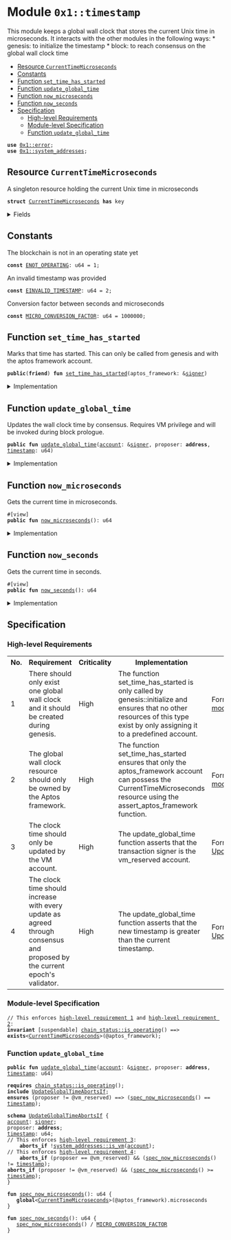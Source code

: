 
<a id="0x1_timestamp"></a>

# Module `0x1::timestamp`

This module keeps a global wall clock that stores the current Unix time in microseconds.
It interacts with the other modules in the following ways:
&#42; genesis: to initialize the timestamp
&#42; block: to reach consensus on the global wall clock time


-  [Resource `CurrentTimeMicroseconds`](#0x1_timestamp_CurrentTimeMicroseconds)
-  [Constants](#@Constants_0)
-  [Function `set_time_has_started`](#0x1_timestamp_set_time_has_started)
-  [Function `update_global_time`](#0x1_timestamp_update_global_time)
-  [Function `now_microseconds`](#0x1_timestamp_now_microseconds)
-  [Function `now_seconds`](#0x1_timestamp_now_seconds)
-  [Specification](#@Specification_1)
    -  [High-level Requirements](#high-level-req)
    -  [Module-level Specification](#module-level-spec)
    -  [Function `update_global_time`](#@Specification_1_update_global_time)


<pre><code><b>use</b> <a href="../../aptos-stdlib/../move-stdlib/doc/error.md#0x1_error">0x1::error</a>;<br /><b>use</b> <a href="system_addresses.md#0x1_system_addresses">0x1::system_addresses</a>;<br /></code></pre>



<a id="0x1_timestamp_CurrentTimeMicroseconds"></a>

## Resource `CurrentTimeMicroseconds`

A singleton resource holding the current Unix time in microseconds


<pre><code><b>struct</b> <a href="timestamp.md#0x1_timestamp_CurrentTimeMicroseconds">CurrentTimeMicroseconds</a> <b>has</b> key<br /></code></pre>



<details>
<summary>Fields</summary>


<dl>
<dt>
<code>microseconds: u64</code>
</dt>
<dd>

</dd>
</dl>


</details>

<a id="@Constants_0"></a>

## Constants


<a id="0x1_timestamp_ENOT_OPERATING"></a>

The blockchain is not in an operating state yet


<pre><code><b>const</b> <a href="timestamp.md#0x1_timestamp_ENOT_OPERATING">ENOT_OPERATING</a>: u64 &#61; 1;<br /></code></pre>



<a id="0x1_timestamp_EINVALID_TIMESTAMP"></a>

An invalid timestamp was provided


<pre><code><b>const</b> <a href="timestamp.md#0x1_timestamp_EINVALID_TIMESTAMP">EINVALID_TIMESTAMP</a>: u64 &#61; 2;<br /></code></pre>



<a id="0x1_timestamp_MICRO_CONVERSION_FACTOR"></a>

Conversion factor between seconds and microseconds


<pre><code><b>const</b> <a href="timestamp.md#0x1_timestamp_MICRO_CONVERSION_FACTOR">MICRO_CONVERSION_FACTOR</a>: u64 &#61; 1000000;<br /></code></pre>



<a id="0x1_timestamp_set_time_has_started"></a>

## Function `set_time_has_started`

Marks that time has started. This can only be called from genesis and with the aptos framework account.


<pre><code><b>public</b>(<b>friend</b>) <b>fun</b> <a href="timestamp.md#0x1_timestamp_set_time_has_started">set_time_has_started</a>(aptos_framework: &amp;<a href="../../aptos-stdlib/../move-stdlib/doc/signer.md#0x1_signer">signer</a>)<br /></code></pre>



<details>
<summary>Implementation</summary>


<pre><code><b>public</b>(<b>friend</b>) <b>fun</b> <a href="timestamp.md#0x1_timestamp_set_time_has_started">set_time_has_started</a>(aptos_framework: &amp;<a href="../../aptos-stdlib/../move-stdlib/doc/signer.md#0x1_signer">signer</a>) &#123;<br />    <a href="system_addresses.md#0x1_system_addresses_assert_aptos_framework">system_addresses::assert_aptos_framework</a>(aptos_framework);<br />    <b>let</b> timer &#61; <a href="timestamp.md#0x1_timestamp_CurrentTimeMicroseconds">CurrentTimeMicroseconds</a> &#123; microseconds: 0 &#125;;<br />    <b>move_to</b>(aptos_framework, timer);<br />&#125;<br /></code></pre>



</details>

<a id="0x1_timestamp_update_global_time"></a>

## Function `update_global_time`

Updates the wall clock time by consensus. Requires VM privilege and will be invoked during block prologue.


<pre><code><b>public</b> <b>fun</b> <a href="timestamp.md#0x1_timestamp_update_global_time">update_global_time</a>(<a href="account.md#0x1_account">account</a>: &amp;<a href="../../aptos-stdlib/../move-stdlib/doc/signer.md#0x1_signer">signer</a>, proposer: <b>address</b>, <a href="timestamp.md#0x1_timestamp">timestamp</a>: u64)<br /></code></pre>



<details>
<summary>Implementation</summary>


<pre><code><b>public</b> <b>fun</b> <a href="timestamp.md#0x1_timestamp_update_global_time">update_global_time</a>(<br />    <a href="account.md#0x1_account">account</a>: &amp;<a href="../../aptos-stdlib/../move-stdlib/doc/signer.md#0x1_signer">signer</a>,<br />    proposer: <b>address</b>,<br />    <a href="timestamp.md#0x1_timestamp">timestamp</a>: u64<br />) <b>acquires</b> <a href="timestamp.md#0x1_timestamp_CurrentTimeMicroseconds">CurrentTimeMicroseconds</a> &#123;<br />    // Can only be invoked by AptosVM <a href="../../aptos-stdlib/../move-stdlib/doc/signer.md#0x1_signer">signer</a>.<br />    <a href="system_addresses.md#0x1_system_addresses_assert_vm">system_addresses::assert_vm</a>(<a href="account.md#0x1_account">account</a>);<br /><br />    <b>let</b> global_timer &#61; <b>borrow_global_mut</b>&lt;<a href="timestamp.md#0x1_timestamp_CurrentTimeMicroseconds">CurrentTimeMicroseconds</a>&gt;(@aptos_framework);<br />    <b>let</b> now &#61; global_timer.microseconds;<br />    <b>if</b> (proposer &#61;&#61; @vm_reserved) &#123;<br />        // NIL <a href="block.md#0x1_block">block</a> <b>with</b> null <b>address</b> <b>as</b> proposer. Timestamp must be equal.<br />        <b>assert</b>!(now &#61;&#61; <a href="timestamp.md#0x1_timestamp">timestamp</a>, <a href="../../aptos-stdlib/../move-stdlib/doc/error.md#0x1_error_invalid_argument">error::invalid_argument</a>(<a href="timestamp.md#0x1_timestamp_EINVALID_TIMESTAMP">EINVALID_TIMESTAMP</a>));<br />    &#125; <b>else</b> &#123;<br />        // Normal <a href="block.md#0x1_block">block</a>. Time must advance<br />        <b>assert</b>!(now &lt; <a href="timestamp.md#0x1_timestamp">timestamp</a>, <a href="../../aptos-stdlib/../move-stdlib/doc/error.md#0x1_error_invalid_argument">error::invalid_argument</a>(<a href="timestamp.md#0x1_timestamp_EINVALID_TIMESTAMP">EINVALID_TIMESTAMP</a>));<br />        global_timer.microseconds &#61; <a href="timestamp.md#0x1_timestamp">timestamp</a>;<br />    &#125;;<br />&#125;<br /></code></pre>



</details>

<a id="0x1_timestamp_now_microseconds"></a>

## Function `now_microseconds`

Gets the current time in microseconds.


<pre><code>&#35;[view]<br /><b>public</b> <b>fun</b> <a href="timestamp.md#0x1_timestamp_now_microseconds">now_microseconds</a>(): u64<br /></code></pre>



<details>
<summary>Implementation</summary>


<pre><code><b>public</b> <b>fun</b> <a href="timestamp.md#0x1_timestamp_now_microseconds">now_microseconds</a>(): u64 <b>acquires</b> <a href="timestamp.md#0x1_timestamp_CurrentTimeMicroseconds">CurrentTimeMicroseconds</a> &#123;<br />    <b>borrow_global</b>&lt;<a href="timestamp.md#0x1_timestamp_CurrentTimeMicroseconds">CurrentTimeMicroseconds</a>&gt;(@aptos_framework).microseconds<br />&#125;<br /></code></pre>



</details>

<a id="0x1_timestamp_now_seconds"></a>

## Function `now_seconds`

Gets the current time in seconds.


<pre><code>&#35;[view]<br /><b>public</b> <b>fun</b> <a href="timestamp.md#0x1_timestamp_now_seconds">now_seconds</a>(): u64<br /></code></pre>



<details>
<summary>Implementation</summary>


<pre><code><b>public</b> <b>fun</b> <a href="timestamp.md#0x1_timestamp_now_seconds">now_seconds</a>(): u64 <b>acquires</b> <a href="timestamp.md#0x1_timestamp_CurrentTimeMicroseconds">CurrentTimeMicroseconds</a> &#123;<br />    <a href="timestamp.md#0x1_timestamp_now_microseconds">now_microseconds</a>() / <a href="timestamp.md#0x1_timestamp_MICRO_CONVERSION_FACTOR">MICRO_CONVERSION_FACTOR</a><br />&#125;<br /></code></pre>



</details>

<a id="@Specification_1"></a>

## Specification




<a id="high-level-req"></a>

### High-level Requirements

<table>
<tr>
<th>No.</th><th>Requirement</th><th>Criticality</th><th>Implementation</th><th>Enforcement</th>
</tr>

<tr>
<td>1</td>
<td>There should only exist one global wall clock and it should be created during genesis.</td>
<td>High</td>
<td>The function set_time_has_started is only called by genesis::initialize and ensures that no other resources of this type exist by only assigning it to a predefined account.</td>
<td>Formally verified via <a href="#high-level-req-1">module</a>.</td>
</tr>

<tr>
<td>2</td>
<td>The global wall clock resource should only be owned by the Aptos framework.</td>
<td>High</td>
<td>The function set_time_has_started ensures that only the aptos_framework account can possess the CurrentTimeMicroseconds resource using the assert_aptos_framework function.</td>
<td>Formally verified via <a href="#high-level-req-2">module</a>.</td>
</tr>

<tr>
<td>3</td>
<td>The clock time should only be updated by the VM account.</td>
<td>High</td>
<td>The update_global_time function asserts that the transaction signer is the vm_reserved account.</td>
<td>Formally verified via <a href="#high-level-req-3">UpdateGlobalTimeAbortsIf</a>.</td>
</tr>

<tr>
<td>4</td>
<td>The clock time should increase with every update as agreed through consensus and proposed by the current epoch&apos;s validator.</td>
<td>High</td>
<td>The update_global_time function asserts that the new timestamp is greater than the current timestamp.</td>
<td>Formally verified via <a href="#high-level-req-4">UpdateGlobalTimeAbortsIf</a>.</td>
</tr>

</table>




<a id="module-level-spec"></a>

### Module-level Specification


<pre><code>// This enforces <a id="high-level-req-1" href="#high-level-req">high&#45;level requirement 1</a> and <a id="high-level-req-2" href="#high-level-req">high&#45;level requirement 2</a>:
<b>invariant</b> [suspendable] <a href="chain_status.md#0x1_chain_status_is_operating">chain_status::is_operating</a>() &#61;&#61;&gt; <b>exists</b>&lt;<a href="timestamp.md#0x1_timestamp_CurrentTimeMicroseconds">CurrentTimeMicroseconds</a>&gt;(@aptos_framework);<br /></code></pre>



<a id="@Specification_1_update_global_time"></a>

### Function `update_global_time`


<pre><code><b>public</b> <b>fun</b> <a href="timestamp.md#0x1_timestamp_update_global_time">update_global_time</a>(<a href="account.md#0x1_account">account</a>: &amp;<a href="../../aptos-stdlib/../move-stdlib/doc/signer.md#0x1_signer">signer</a>, proposer: <b>address</b>, <a href="timestamp.md#0x1_timestamp">timestamp</a>: u64)<br /></code></pre>




<pre><code><b>requires</b> <a href="chain_status.md#0x1_chain_status_is_operating">chain_status::is_operating</a>();<br /><b>include</b> <a href="timestamp.md#0x1_timestamp_UpdateGlobalTimeAbortsIf">UpdateGlobalTimeAbortsIf</a>;<br /><b>ensures</b> (proposer !&#61; @vm_reserved) &#61;&#61;&gt; (<a href="timestamp.md#0x1_timestamp_spec_now_microseconds">spec_now_microseconds</a>() &#61;&#61; <a href="timestamp.md#0x1_timestamp">timestamp</a>);<br /></code></pre>




<a id="0x1_timestamp_UpdateGlobalTimeAbortsIf"></a>


<pre><code><b>schema</b> <a href="timestamp.md#0x1_timestamp_UpdateGlobalTimeAbortsIf">UpdateGlobalTimeAbortsIf</a> &#123;<br /><a href="account.md#0x1_account">account</a>: <a href="../../aptos-stdlib/../move-stdlib/doc/signer.md#0x1_signer">signer</a>;<br />proposer: <b>address</b>;<br /><a href="timestamp.md#0x1_timestamp">timestamp</a>: u64;<br />// This enforces <a id="high-level-req-3" href="#high-level-req">high&#45;level requirement 3</a>:
    <b>aborts_if</b> !<a href="system_addresses.md#0x1_system_addresses_is_vm">system_addresses::is_vm</a>(<a href="account.md#0x1_account">account</a>);<br />// This enforces <a id="high-level-req-4" href="#high-level-req">high&#45;level requirement 4</a>:
    <b>aborts_if</b> (proposer &#61;&#61; @vm_reserved) &amp;&amp; (<a href="timestamp.md#0x1_timestamp_spec_now_microseconds">spec_now_microseconds</a>() !&#61; <a href="timestamp.md#0x1_timestamp">timestamp</a>);<br /><b>aborts_if</b> (proposer !&#61; @vm_reserved) &amp;&amp; (<a href="timestamp.md#0x1_timestamp_spec_now_microseconds">spec_now_microseconds</a>() &gt;&#61; <a href="timestamp.md#0x1_timestamp">timestamp</a>);<br />&#125;<br /></code></pre>




<a id="0x1_timestamp_spec_now_microseconds"></a>


<pre><code><b>fun</b> <a href="timestamp.md#0x1_timestamp_spec_now_microseconds">spec_now_microseconds</a>(): u64 &#123;<br />   <b>global</b>&lt;<a href="timestamp.md#0x1_timestamp_CurrentTimeMicroseconds">CurrentTimeMicroseconds</a>&gt;(@aptos_framework).microseconds<br />&#125;<br /></code></pre>




<a id="0x1_timestamp_spec_now_seconds"></a>


<pre><code><b>fun</b> <a href="timestamp.md#0x1_timestamp_spec_now_seconds">spec_now_seconds</a>(): u64 &#123;<br />   <a href="timestamp.md#0x1_timestamp_spec_now_microseconds">spec_now_microseconds</a>() / <a href="timestamp.md#0x1_timestamp_MICRO_CONVERSION_FACTOR">MICRO_CONVERSION_FACTOR</a><br />&#125;<br /></code></pre>


[move-book]: https://aptos.dev/move/book/SUMMARY
